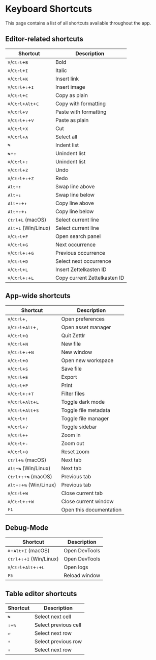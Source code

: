 # Keyboard Shortcuts

This page contains a list of all shortcuts available throughout the app.

## Editor-related shortcuts

| Shortcut                                                 | Description                  |
|----------------------------------------------------------|------------------------------|
| <kbd>⌘</kbd>/<kbd>Ctrl</kbd>+<kbd>B</kbd>                | Bold                         |
| <kbd>⌘</kbd>/<kbd>Ctrl</kbd>+<kbd>I</kbd>                | Italic                       |
| <kbd>⌘</kbd>/<kbd>Ctrl</kbd>+<kbd>K</kbd>                | Insert link                  |
| <kbd>⌘</kbd>/<kbd>Ctrl</kbd>+<kbd>⇧</kbd>+<kbd>I</kbd>   | Insert image                 |
| <kbd>⌘</kbd>/<kbd>Ctrl</kbd>+<kbd>C</kbd>                | Copy as plain                |
| <kbd>⌘</kbd>/<kbd>Ctrl</kbd>+<kbd>Alt</kbd>+<kbd>C</kbd> | Copy with formatting         |
| <kbd>⌘</kbd>/<kbd>Ctrl</kbd>+<kbd>V</kbd>                | Paste with formatting        |
| <kbd>⌘</kbd>/<kbd>Ctrl</kbd>+<kbd>⇧</kbd>+<kbd>V</kbd>   | Paste as plain               |
| <kbd>⌘</kbd>/<kbd>Ctrl</kbd>+<kbd>X</kbd>                | Cut                          |
| <kbd>⌘</kbd>/<kbd>Ctrl</kbd>+<kbd>A</kbd>                | Select all                   |
| <kbd>↹</kbd>                                             | Indent list                  |
| <kbd>↹</kbd>+<kbd>⇧</kbd>                                | Unindent list                |
| <kbd>⌘</kbd>/<kbd>Ctrl</kbd>+<kbd>⇧</kbd>                | Unindent list                |
| <kbd>⌘</kbd>/<kbd>Ctrl</kbd>+<kbd>Z</kbd>                | Undo                         |
| <kbd>⌘</kbd>/<kbd>Ctrl</kbd>+<kbd>⇧</kbd>+<kbd>Z</kbd>   | Redo                         |
| <kbd>Alt</kbd>+<kbd>↑</kbd>                              | Swap line above              |
| <kbd>Alt</kbd>+<kbd>↓</kbd>                              | Swap line below              |
| <kbd>Alt</kbd>+<kbd>⇧</kbd>+<kbd>↑</kbd>                 | Copy line above              |
| <kbd>Alt</kbd>+<kbd>⇧</kbd>+<kbd>↓</kbd>                 | Copy line below              |
| <kbd>Ctrl</kbd>+<kbd>L</kbd> (macOS)                     | Select current line          |
| <kbd>Alt</kbd>+<kbd>L</kbd> (Win/Linux)                  | Select current line          |
| <kbd>⌘</kbd>/<kbd>Ctrl</kbd>+<kbd>F</kbd>                | Open search panel            |
| <kbd>⌘</kbd>/<kbd>Ctrl</kbd>+<kbd>G</kbd>                | Next occurrence              |
| <kbd>⌘</kbd>/<kbd>Ctrl</kbd>+<kbd>⇧</kbd>+<kbd>G</kbd>   | Previous occurrence          |
| <kbd>⌘</kbd>/<kbd>Ctrl</kbd>+<kbd>D</kbd>                | Select next occurrence       |
| <kbd>⌘</kbd>/<kbd>Ctrl</kbd>+<kbd>L</kbd>                | Insert Zettelkasten ID       |
| <kbd>⌘</kbd>/<kbd>Ctrl</kbd>+<kbd>⇧</kbd>+<kbd>L</kbd>   | Copy current Zettelkasten ID |

## App-wide shortcuts

| Shortcut                                                 | Description             |
|----------------------------------------------------------|-------------------------|
| <kbd>⌘</kbd>/<kbd>Ctrl</kbd>+<kbd>,</kbd>                | Open preferences        |
| <kbd>⌘</kbd>/<kbd>Ctrl</kbd>+<kbd>Alt</kbd>+<kbd>,</kbd> | Open asset manager      |
| <kbd>⌘</kbd>/<kbd>Ctrl</kbd>+<kbd>Q</kbd>                | Quit Zettlr             |
| <kbd>⌘</kbd>/<kbd>Ctrl</kbd>+<kbd>N</kbd>                | New file                |
| <kbd>⌘</kbd>/<kbd>Ctrl</kbd>+<kbd>⇧</kbd>+<kbd>N</kbd>   | New window              |
| <kbd>⌘</kbd>/<kbd>Ctrl</kbd>+<kbd>O</kbd>                | Open new workspace      |
| <kbd>⌘</kbd>/<kbd>Ctrl</kbd>+<kbd>S</kbd>                | Save file               |
| <kbd>⌘</kbd>/<kbd>Ctrl</kbd>+<kbd>E</kbd>                | Export                  |
| <kbd>⌘</kbd>/<kbd>Ctrl</kbd>+<kbd>P</kbd>                | Print                   |
| <kbd>⌘</kbd>/<kbd>Ctrl</kbd>+<kbd>⇧</kbd>+<kbd>T</kbd>   | Filter files            |
| <kbd>⌘</kbd>/<kbd>Ctrl</kbd>+<kbd>Alt</kbd>+<kbd>L</kbd> | Toggle dark mode        |
| <kbd>⌘</kbd>/<kbd>Ctrl</kbd>+<kbd>Alt</kbd>+<kbd>S</kbd> | Toggle file metadata    |
| <kbd>⌘</kbd>/<kbd>Ctrl</kbd>+<kbd>!</kbd>                | Toggle file manager     |
| <kbd>⌘</kbd>/<kbd>Ctrl</kbd>+<kbd>?</kbd>                | Toggle sidebar          |
| <kbd>⌘</kbd>/<kbd>Ctrl</kbd>+<kbd>+</kbd>                | Zoom in                 |
| <kbd>⌘</kbd>/<kbd>Ctrl</kbd>+<kbd>-</kbd>                | Zoom out                |
| <kbd>⌘</kbd>/<kbd>Ctrl</kbd>+<kbd>0</kbd>                | Reset zoom              |
| <kbd>Ctrl</kbd>+<kbd>↹</kbd> (macOS)                     | Next tab                |
| <kbd>Alt</kbd>+<kbd>↹</kbd> (Win/Linux)                  | Next tab                |
| <kbd>Ctrl</kbd>+<kbd>⇧</kbd>+<kbd>↹</kbd> (macOS)        | Previous tab            |
| <kbd>Alt</kbd>+<kbd>⇧</kbd>+<kbd>↹</kbd> (Win/Linux)     | Previous tab            |
| <kbd>⌘</kbd>/<kbd>Ctrl</kbd>+<kbd>W</kbd>                | Close current tab       |
| <kbd>⌘</kbd>/<kbd>Ctrl</kbd>+<kbd>⇧</kbd>+<kbd>W</kbd>   | Close current window    |
| <kbd>F1</kbd>                                            | Open this documentation |

## Debug-Mode

| Shortcut                                                              | Description   |
|-----------------------------------------------------------------------|---------------|
| <kbd>⌘</kbd>+<kbd>Alt</kbd>+<kbd>I</kbd> (macOS)                      | Open DevTools |
| <kbd>Ctrl</kbd>+<kbd>⇧</kbd>+<kbd>I</kbd> (Win/Linux)                 | Open DevTools |
| <kbd>⌘</kbd>/<kbd>Ctrl</kbd>+<kbd>Alt</kbd>+<kbd>⇧</kbd>+<kbd>L</kbd> | Open logs     |
| <kbd>F5</kbd>                                                         | Reload window |

## Table editor shortcuts

| Shortcut                  | Description          |
|---------------------------|----------------------|
| <kbd>↹</kbd>              | Select next cell     |
| <kbd>⇧</kbd>+<kbd>↹</kbd> | Select previous cell |
| <kbd>↵</kbd>              | Select next row      |
| <kbd>↑</kbd>              | Select previous row  |
| <kbd>↓</kbd>              | Select next row      |
